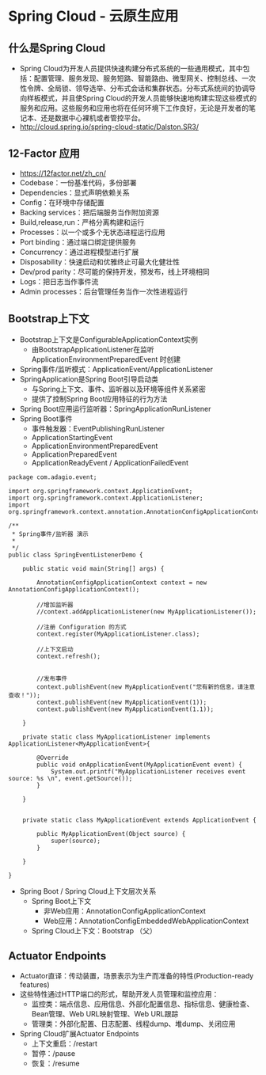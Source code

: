 # Spring Cloud - 云原生应用

## 什么是Spring Cloud
* Spring Cloud为开发人员提供快速构建分布式系统的一些通用模式，其中包括：配置管理、服务发现、服务短路、智能路由、微型网关、控制总线、一次性令牌、全局锁、领导选举、分布式会话和集群状态。分布式系统间的协调导向样板模式，并且使Spring Cloud的开发人员能够快速地构建实现这些模式的服务和应用。这些服务和应用也将在任何环境下工作良好，无论是开发者的笔记本、还是数据中心裸机或者管控平台。
* http://cloud.spring.io/spring-cloud-static/Dalston.SR3/

## 12-Factor 应用
* https://12factor.net/zh_cn/
* Codebase：一份基准代码，多份部署
* Dependencies：显式声明依赖关系
* Config：在环境中存储配置
* Backing services：把后端服务当作附加资源
* Build,release,run：严格分离构建和运行
* Processes：以一个或多个无状态进程运行应用
* Port binding：通过端口绑定提供服务
* Concurrency：通过进程模型进行扩展
* Disposability：快速启动和优雅终止可最大化健壮性
* Dev/prod parity：尽可能的保持开发，预发布，线上环境相同
* Logs：把日志当作事件流
* Admin processes：后台管理任务当作一次性进程运行

## Bootstrap上下文
* Bootstrap上下文是ConfigurableApplicationContext实例
	* 由BootstrapApplicationListener在监听ApplicationEnvironmentPreparedEvent 时创建
* Spring事件/监听模式：ApplicationEvent/ApplicationListener
* SpringApplication是Spring Boot引导启动类
	* 与Spring上下文、事件、监听器以及环境等组件关系紧密
	* 提供了控制Spring Boot应用特征的行为方法
* Spring Boot应用运行监听器：SpringApplicationRunListener
* Spring Boot事件
	* 事件触发器：EventPublishingRunListener
	* ApplicationStartingEvent
	* ApplicationEnvironmentPreparedEvent
	* ApplicationPreparedEvent
	* ApplicationReadyEvent / ApplicationFailedEvent
```
package com.adagio.event;

import org.springframework.context.ApplicationEvent;
import org.springframework.context.ApplicationListener;
import org.springframework.context.annotation.AnnotationConfigApplicationContext;

/**
 * Spring事件/监听器 演示
 *
 */
public class SpringEventListenerDemo {

	public static void main(String[] args) {
		
		AnnotationConfigApplicationContext context = new AnnotationConfigApplicationContext();
		
		//增加监听器
		//context.addApplicationListener(new MyApplicationListener());
		
		//注册 Configuration 的方式
		context.register(MyApplicationListener.class);
		
		//上下文启动
		context.refresh();
		
		
		//发布事件
		context.publishEvent(new MyApplicationEvent("您有新的信息，请注意查收！"));
		context.publishEvent(new MyApplicationEvent(1));
		context.publishEvent(new MyApplicationEvent(1.1));
		
	}
	
	private static class MyApplicationListener implements ApplicationListener<MyApplicationEvent>{

		@Override
		public void onApplicationEvent(MyApplicationEvent event) {
			System.out.printf("MyApplicationListener receives event source: %s \n", event.getSource());
		}
		
	}
	
	
	private static class MyApplicationEvent extends ApplicationEvent {

		public MyApplicationEvent(Object source) {
			super(source);
		}
		
	}
	
}
```
*  Spring Boot / Spring Cloud上下文层次关系
	* Spring Boot上下文
		* 非Web应用：AnnotationConfigApplicationContext
		* Web应用：AnnotationConfigEmbeddedWebApplicationContext
	* Spring Cloud上下文：Bootstrap （⽗）

## Actuator Endpoints
* Actuator直译：传动装置，场景表示为生产而准备的特性(Production-ready features)
* 这些特性通过HTTP端口的形式，帮助开发人员管理和监控应用：
	* 监控类：端点信息、应用信息、外部化配置信息、指标信息、健康检查、Bean管理、Web URL映射管理、Web URL跟踪
	* 管理类：外部化配置、日志配置、线程dump、堆dump、关闭应用
* Spring Cloud扩展Actuator Endpoints
	* 上下文重启：/restart
	* 暂停：/pause
	* 恢复：/resume


























